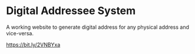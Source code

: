 # Digital Addressee System

A working website to generate digital address for any physical address and vice-versa.

https://bit.ly/2VNBYxa
